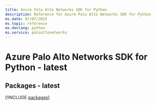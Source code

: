```yaml
---
title: Azure Palo Alto Networks SDK for Python
description: Reference for Azure Palo Alto Networks SDK for Python
ms.date: 07/07/2025
ms.topic: reference
ms.devlang: python
ms.service: paloaltonetworks
---
```

# Azure Palo Alto Networks SDK for Python - latest
## Packages - latest
[!INCLUDE [packages](palo-alto-networks-index.md)]
